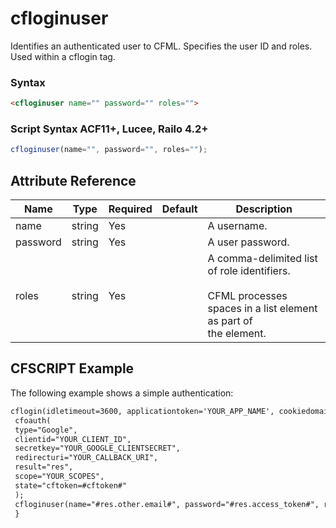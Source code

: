 # cfloginuser

Identifies an authenticated user to CFML. Specifies the
 user ID and roles. Used within a cflogin tag.

### Syntax

```html
<cfloginuser name="" password="" roles="">
```

### Script Syntax ACF11+, Lucee, Railo 4.2+

```javascript
cfloginuser(name="", password="", roles="");
```

## Attribute Reference

| Name | Type | Required | Default | Description |
| --- | --- | --- | --- | --- |
| name | string | Yes |  | A username. |
| password | string | Yes |  | A user password. |
| roles | string | Yes |  | A comma-delimited list of role identifiers.<br /><br /> CFML processes spaces in a list element as part of<br /> the element. |

## CFSCRIPT Example

The following example shows a simple authentication:

```html
cflogin(idletimeout=3600, applicationtoken='YOUR_APP_NAME', cookiedomain='YOUR_DOMAIN_NAME') {
 cfoauth(
 type="Google",
 clientid="YOUR_CLIENT_ID",
 secretkey="YOUR_GOOGLE_CLIENTSECRET",
 redirecturi="YOUR_CALLBACK_URI",
 result="res",
 scope="YOUR_SCOPES",
 state="cftoken=#cftoken#"
 );
 cfloginuser(name="#res.other.email#", password="#res.access_token#", roles="user");
 }
```
